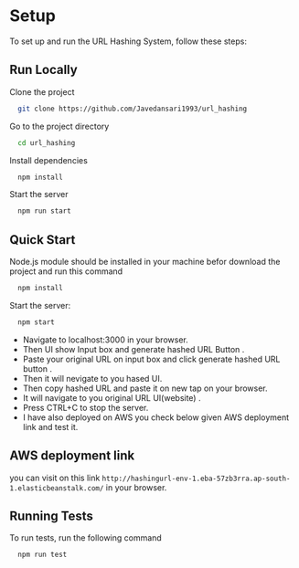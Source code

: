 # Setup

To set up and run the URL Hashing System, follow these steps:

## Run Locally

Clone the project

```bash
  git clone https://github.com/Javedansari1993/url_hashing
```

Go to the project directory

```bash
  cd url_hashing
```

Install dependencies

```bash
  npm install
```

Start the server

```bash
  npm run start
```

## Quick Start

Node.js module should be installed in your machine befor download the project and run this command

```bash
  npm install
```
Start the server:
```bash
  npm start
```
- Navigate to localhost:3000 in your browser.
- Then UI show Input box and generate hashed URL Button .
- Paste your original URL on input box and click generate hashed URL button .
- Then it will nevigate to you hased UI.
- Then copy hashed URL and paste it on new tap on your browser.
- It will navigate to you original URL UI(website) .
- Press CTRL+C to stop the server.
- I have also deployed on AWS you check below given AWS deployment link and test it.

## AWS deployment link
 you can visit on this link `http://hashingurl-env-1.eba-57zb3rra.ap-south-1.elasticbeanstalk.com/` in your browser.


## Running Tests

To run tests, run the following command

```bash
  npm run test
```
